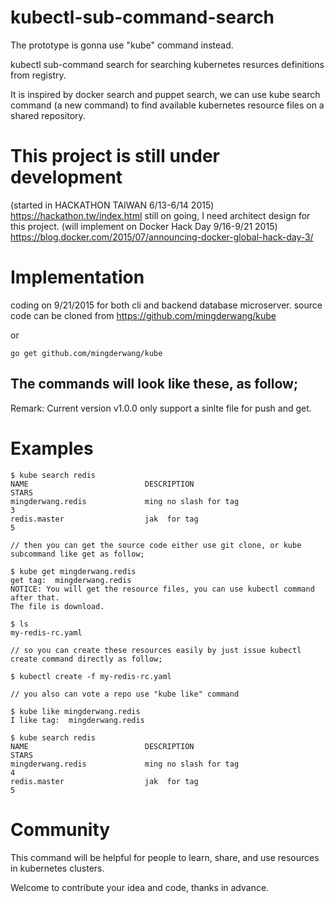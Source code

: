 # kubectl-sub-command-search

The prototype is gonna use "kube" command instead.

kubectl sub-command search for searching kubernetes resurces definitions from registry.
<p/>
It is inspired by docker search and puppet search, we can use kube search command (a new command) to find available kubernetes resource files on a shared repository.

# This project is still under development

(started in HACKATHON TAIWAN 6/13-6/14 2015) https://hackathon.tw/index.html
still on going, I need architect design for this project.
(will implement on Docker Hack Day 9/16-9/21 2015) https://blog.docker.com/2015/07/announcing-docker-global-hack-day-3/

# Implementation

coding on 9/21/2015 for both cli and backend database microserver.
source code can be cloned from https://github.com/mingderwang/kube

or 

```
go get github.com/mingderwang/kube
```

## The commands will look like these, as follow;

Remark: Current version v1.0.0 only support a sinlte file for push and get.

# Examples
```
$ kube search redis
NAME                          DESCRIPTION                                                    STARS
mingderwang.redis             ming no slash for tag                                          3
redis.master                  jak  for tag                                                   5

// then you can get the source code either use git clone, or kube subcommand like get as follow;

$ kube get mingderwang.redis
get tag:  mingderwang.redis
NOTICE: You will get the resource files, you can use kubectl command after that.
The file is download.

$ ls
my-redis-rc.yaml

// so you can create these resources easily by just issue kubectl create command directly as follow;

$ kubectl create -f my-redis-rc.yaml

// you also can vote a repo use "kube like" command

$ kube like mingderwang.redis
I like tag:  mingderwang.redis

$ kube search redis
NAME                          DESCRIPTION                                                    STARS
mingderwang.redis             ming no slash for tag                                          4
redis.master                  jak  for tag                                                   5
```
# Community
This command will be helpful for people to learn, share, and use resources in kubernetes clusters.
<p/>
Welcome to contribute your idea and code, thanks in advance.


